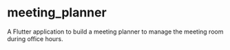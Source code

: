 # meeting_planner
A Flutter application to build a meeting planner to manage the meeting room during office hours.
